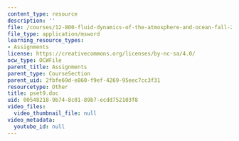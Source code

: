 ```yaml
---
content_type: resource
description: ''
file: /courses/12-800-fluid-dynamics-of-the-atmosphere-and-ocean-fall-2004/005482189b748c0189b7ecdd752103f8_pset9.doc
file_type: application/msword
learning_resource_types:
- Assignments
license: https://creativecommons.org/licenses/by-nc-sa/4.0/
ocw_type: OCWFile
parent_title: Assignments
parent_type: CourseSection
parent_uid: 2fbfe69d-e860-f9ef-4269-95eec7cc3f31
resourcetype: Other
title: pset9.doc
uid: 00548218-9b74-8c01-89b7-ecdd752103f8
video_files:
  video_thumbnail_file: null
video_metadata:
  youtube_id: null
---
```

